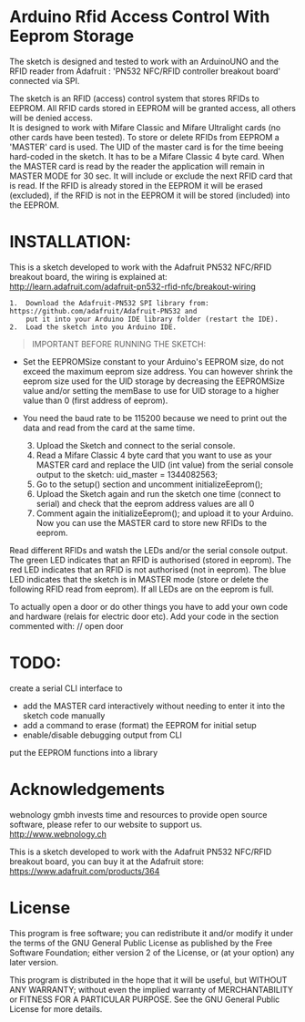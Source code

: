 Arduino Rfid Access Control With Eeprom Storage
==================================

The sketch is designed and tested to work with an ArduinoUNO and the RFID reader
from Adafruit : 'PN532 NFC/RFID controller breakout board' connected via SPI.

The sketch is an RFID (access) control system that stores RFIDs to EEPROM.
All RFID cards stored in EEPROM will be granted access, all others will be denied access.	
It is designed to work with Mifare Classic and Mifare Ultralight cards (no other cards have been tested).
To store or delete RFIDs from EEPROM a 'MASTER' card is used. The UID of the master card 
is for the time beeing hard-coded in the sketch. It has to be a Mifare Classic 4 byte card. 
When the MASTER card is read by the reader the application will remain in MASTER MODE for 30 sec.
It will include or exclude the next RFID card that is read. If the RFID is already stored in the EEPROM 
it will be erased (excluded), if the RFID is not in the EEPROM it will be stored (included) into the EEPROM.

  
INSTALLATION:
=============
This is a sketch developed to work with the Adafruit PN532 NFC/RFID breakout board,
the wiring is explained at: http://learn.adafruit.com/adafruit-pn532-rfid-nfc/breakout-wiring

	1.  Download the Adafruit-PN532 SPI library from: https://github.com/adafruit/Adafruit-PN532 and
	    put it into your Arduino IDE library folder (restart the IDE).
	2.  Load the sketch into you Arduino IDE.

>   IMPORTANT BEFORE RUNNING THE SKETCH:
-   Set the EEPROMSize constant to your Arduino's EEPROM size, do not exceed the maximum eeprom size address. You can       however shrink the eeprom size used for the UID storage by decreasing the EEPROMSize value and/or setting the           memBase to use for UID storage to a higher value than 0 (first address of eeprom).
-   You need the baud rate to be 115200 because we need to print out the data and read from the card at the same time.

	3.  Upload the Sketch and connect to the serial console.
	4.  Read a Mifare Classic 4 byte card that you want to use as your MASTER card and replace the UID (int value) from the serial console output to the sketch: uid_master = 1344082563;
	5.  Go to the setup() section and uncomment initializeEeprom(); 
	6.  Upload the Sketch again and run the sketch one time (connect to serial) and check that the eeprom address values are all 0
	7.  Comment again the initializeEeprom(); and upload it to your Arduino. Now you can use the MASTER card to store new
        RFIDs to the eeprom.

Read different RFIDs and watsh the LEDs and/or the serial console output.
The green LED indicates that an RFID is authorised (stored in eeprom).
The red LED indicates that an RFID is not authorised (not in eeprom).
The blue LED indicates that the sketch is in MASTER mode (store or delete the following RFID read from eeprom).
If all LEDs are on the eeprom is full.

To actually open a door or do other things you have to add your own code and hardware (relais for electric door etc).
Add your code in the section commented with: // open door




TODO: 
=====
create a serial CLI interface to
  - add the MASTER card interactively without needing to enter it into the sketch code manually
  - add a command to erase (format) the EEPROM for initial setup
  - enable/disable debugging output from CLI

put the EEPROM functions into a library

Acknowledgements
=======  
webnology gmbh invests time and resources to provide open source software,
please refer to our website to support us. http://www.webnology.ch


This is a sketch developed to work with the Adafruit PN532 NFC/RFID breakout board,
you can buy it at the Adafruit store: https://www.adafruit.com/products/364

  
License
=======
This program is free software; you can redistribute it and/or modify
it under the terms of the GNU General Public License as published by
the Free Software Foundation; either version 2 of the License, or
(at your option) any later version.

This program is distributed in the hope that it will be useful, but
WITHOUT ANY WARRANTY; without even the implied warranty of MERCHANTABILITY
or FITNESS FOR A PARTICULAR PURPOSE. See the GNU General Public License
for more details.
